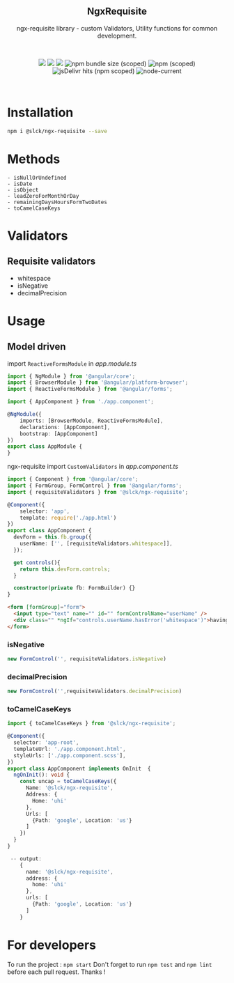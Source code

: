 
<p align="center">
 <h2 align="center">NgxRequisite</h2>
 <p align="center">ngx-requisite library - custom Validators, Utility functions for common development.</p>
 <br/>
 <p align="center">
 <img src="https://img.shields.io/github/issues/chandru415/ngx-requisite" />
 <img src="https://img.shields.io/github/forks/chandru415/ngx-requisite" />
   <img src="https://img.shields.io/github/stars/chandru415/ngx-requisite" />
  
<img alt="npm bundle size (scoped)" src="https://img.shields.io/bundlephobia/min/@slck/ngx-requisite">

<img alt="npm (scoped)" src="https://img.shields.io/npm/v/@slck/ngx-requisite">

<img alt="jsDelivr hits (npm scoped)" src="https://img.shields.io/jsdelivr/npm/hw/@slck/ngx0requiste?color=green&label=npm&style=flat-square">
<img alt="node-current" src="https://img.shields.io/node/v/@slck/ngx-requisite">
</p>
<br/>

# Installation

```bash
npm i @slck/ngx-requisite --save
```
# Methods 
    - isNullOrUndefined
    - isDate
    - isObject
    - leadZeroForMonthOrDay
    - remainingDaysHoursFormTwoDates
    - toCamelCaseKeys
# Validators

## Requisite validators

- whitespace
- isNegative
- decimalPrecision

# Usage

## Model driven

import `ReactiveFormsModule` in *app.module.ts*

```typescript
import { NgModule } from '@angular/core';
import { BrowserModule } from '@angular/platform-browser';
import { ReactiveFormsModule } from '@angular/forms';

import { AppComponent } from './app.component';

@NgModule({
    imports: [BrowserModule, ReactiveFormsModule],
    declarations: [AppComponent],
    bootstrap: [AppComponent]
})
export class AppModule {
}
```
ngx-requisite
import `CustomValidators` in *app.component.ts*

```typescript
import { Component } from '@angular/core';
import { FormGroup, FormControl } from '@angular/forms';
import { requisiteValidators } from '@slck/ngx-requisite';

@Component({
    selector: 'app',
    template: require('./app.html')
})
export class AppComponent {
  devForm = this.fb.group({
    userName: ['', [requisiteValidators.whitespace]],
  });

  get controls(){
    return this.devForm.controls;
  }

  constructor(private fb: FormBuilder) {}
}
```

```html
<form [formGroup]="form">
  <input type="text" name="" id="" formControlName="userName" />
  <div class="" *ngIf="controls.userName.hasError('whitespace')">having space</div>
</form>
```

### isNegative

```typescript
new FormControl('', requisiteValidators.isNegative)
```

### decimalPrecision

```typescript
new FormControl('',requisiteValidators.decimalPrecision)
```


### toCamelCaseKeys

```typescript
import { toCamelCaseKeys } from '@slck/ngx-requisite';

@Component({
  selector: 'app-root',
  templateUrl: './app.component.html',
  styleUrls: ['./app.component.scss'],
})
export class AppComponent implements OnInit  {
  ngOnInit(): void {
    const uncap = toCamelCaseKeys({
      Name: '@slck/ngx-requisite',
      Address: {
        Home: 'uhi'
      },
      Urls: [
        {Path: 'google', Location: 'us'}
      ]
    })
  }
}

 -- output: 
    {
      name: '@slck/ngx-requisite',
      address: {
        home: 'uhi'
      },
      urls: [
        {Path: 'google', Location: 'us'}
      ]
    }

```

# For developers
To run the project : `npm start`
Don't forget to run `npm test` and `npm lint` before each pull request. Thanks !
